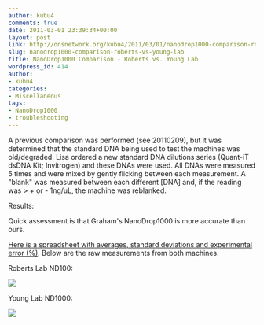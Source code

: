 ```yaml
---
author: kubu4
comments: true
date: 2011-03-01 23:39:34+00:00
layout: post
link: http://onsnetwork.org/kubu4/2011/03/01/nanodrop1000-comparison-roberts-vs-young-lab/
slug: nanodrop1000-comparison-roberts-vs-young-lab
title: NanoDrop1000 Comparison - Roberts vs. Young Lab
wordpress_id: 414
author:
- kubu4
categories:
- Miscellaneous
tags:
- NanoDrop1000
- troubleshooting
---
```


A previous comparison was performed (see 20110209), but it was determined that the standard DNA being used to test the machines was old/degraded. Lisa ordered a new standard DNA dilutions series (Quant-iT dsDNA Kit; Invitrogen) and these DNAs were used. All DNAs were measured 5 times and were mixed by gently flicking between each measurement. A "blank" was measured between each different [DNA] and, if the reading was > + or - 1ng/uL, the machine was reblanked.

Results:

Quick assessment is that Graham's NanoDrop1000 is more accurate than ours.

[Here is a spreadsheet with averages, standard deviations and experimental error (%)](https://spreadsheets4.google.com/ccc?hl=en&key=tSqYT6UZDXFLvxIq0XmCzFw&authkey=CICJ1-wC&hl=en#gid=0). Below are the raw measurements from both machines.

Roberts Lab ND100:

![](http://eagle.fish.washington.edu/Arabidopsis/20110301%20Roberts%20Lab%20Quant-iT%20Standards.jpg)

Young Lab ND1000:

![](http://eagle.fish.washington.edu/Arabidopsis/20110301%20Young%20Lab%20Quant-iT%20Standards.JPG)
